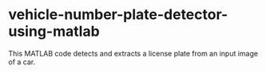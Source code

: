 # vehicle-number-plate-detector-using-matlab
This MATLAB code detects and extracts a license plate from an input image of a car.   
